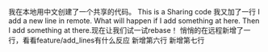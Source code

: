 我在本地用中文创建了一个共享的代码。
This is a Sharing code
我又加了一行
I add a new line in remote. What will happen if I add something at here.
Then I add something at there.现在让我们试一试rebase！
悄悄的在远程新增了一行，看看feature/add_lines有什么反应
新增第六行
新增第七行
